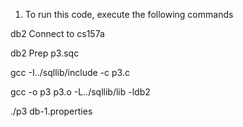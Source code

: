 1. To run this code, execute the following commands

db2 Connect to cs157a

db2 Prep p3.sqc

gcc -I../sqllib/include -c p3.c

gcc -o p3 p3.o -L../sqllib/lib  -ldb2 

./p3 db-1.properties 
